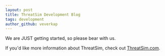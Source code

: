 ```yaml
---
layout: post
title: ThreatSim Development Blog
tags: development
author_github: veverkap
---
```


We are JUST getting started, so please bear with us.

If you'd like more information about ThreatSim, check out [ThreatSim.com](https://threatsim.com).
